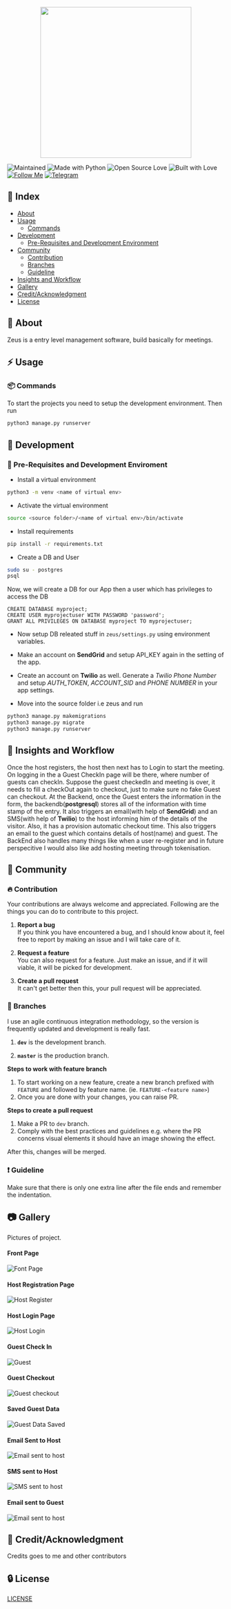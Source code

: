 <p align="center">
<img src="assets/Zeus_logo.png" height="350px">
</p>

![Maintained](https://img.shields.io/maintenance/yes/2019?style=for-the-badge&logo=github) ![Made with Python](https://img.shields.io/badge/Made%20with-Python-blueviolet?style=for-the-badge&logo=python) ![Open Source Love](https://img.shields.io/badge/Open%20Source-%E2%99%A5-red?style=for-the-badge&logo=open-source-initiative) ![Built with Love](https://img.shields.io/badge/Built%20With-%E2%99%A5-critical?style=for-the-badge&logo=ko-fi) [![Follow Me](https://img.shields.io/twitter/follow/nightwarrior_xx?color=blue&label=Follow%20%40nightwarrior_xx&logo=twitter&style=for-the-badge)](https://twitter.com/intent/follow?screen_name=nightwarrior_xx) [![Telegram](https://img.shields.io/badge/Telegram-Chat-informational?style=for-the-badge&logo=telegram)](https://telegram.me/nightwarrior_xxx)

## :ledger: Index

- [About](#beginner-about)
- [Usage](#zap-usage)
  - [Commands](#package-commands)
- [Development](#wrench-development)
  - [Pre-Requisites and Development Environment](#notebook-pre-requisites)
- [Community](#cherry_blossom-community)
  - [Contribution](#fire-contribution)
  - [Branches](#cactus-branches)
  - [Guideline](#exclamation-guideline)
- [Insights and Workflow](#beginner-insights)
- [Gallery](#camera-gallery)
- [Credit/Acknowledgment](#star2-creditacknowledgment)
- [License](#lock-license)

## :beginner: About

Zeus is a entry level management software, build basically for meetings.

## :zap: Usage

### :package: Commands

To start the projects you need to setup the development environment. Then run

```BASH
python3 manage.py runserver
```

## :wrench: Development

### :notebook: Pre-Requisites and Development Enviroment

- Install a virtual environment

```BASH
python3 -m venv <name of virtual env>
```

- Activate the virtual environment

```BASH
source <source folder>/<name of virtual env>/bin/activate
```

- Install requirements

```BASH
pip install -r requirements.txt
```

- Create a DB and User
```BASH
sudo su - postgres
psql
```
Now, we will create a DB for our App then a user which has privileges to access the DB
```
CREATE DATABASE myproject;
CREATE USER myprojectuser WITH PASSWORD 'password';
GRANT ALL PRIVILEGES ON DATABASE myproject TO myprojectuser;
```

- Now setup DB releated stuff in ```zeus/settings.py``` using environment variables.
- Make an account on **SendGrid**  and setup API_KEY again in the setting of the app.
- Create an account on **Twilio** as well. Generate a *Twilio Phone Number* and setup *AUTH_TOKEN*, *ACCOUNT_SID* and *PHONE NUMBER* in your app settings.


- Move into the source folder i.e zeus and run

```BASH
python3 manage.py makemigrations
python3 manage.py migrate
python3 manage.py runserver
```

## :beginner: Insights and Workflow

Once the host registers, the host then next has to Login to start the meeting. On logging in the a Guest CheckIn page will be there, where number of guests can checkIn. Suppose the guest checkedIn and meeting is over, it needs to fill a checkOut again to checkout, just to make sure no fake Guest can checkout.
At the Backend, once the Guest enters the information in the form, the backendb(**postgresql**) stores all of the information with time stamp of the entry. It also triggers an email(with help of **SendGrid**) and an SMS(with help of **Twilio**) to the host informing him of the details of the visitor. Also, it has a provision automatic checkout time. This also triggers an email to the guest which contains details of host(name) and guest. The BackEnd also handles many things like when a user re-register and in future perspecitive I would also like add hosting meeting through tokenisation.


## :cherry_blossom: Community

### :fire: Contribution

Your contributions are always welcome and appreciated. Following are the things you can do to contribute to this project.

1.  **Report a bug** <br>
    If you think you have encountered a bug, and I should know about it, feel free to report by making an issue and I will take care of it.

2.  **Request a feature** <br>
    You can also request for a feature. Just make an issue, and if it will viable, it will be picked for development.

3.  **Create a pull request** <br>
    It can't get better then this, your pull request will be appreciated.

### :cactus: Branches

I use an agile continuous integration methodology, so the version is frequently updated and development is really fast.

1. **`dev`** is the development branch.

2. **`master`** is the production branch.

**Steps to work with feature branch**

1. To start working on a new feature, create a new branch prefixed with `FEATURE` and followed by feature name. (ie. `FEATURE-<feature name>`)
2. Once you are done with your changes, you can raise PR.

**Steps to create a pull request**

1. Make a PR to `dev` branch.
2. Comply with the best practices and guidelines e.g. where the PR concerns visual elements it should have an image showing the effect.

After this, changes will be merged.

### :exclamation: Guideline

Make sure that there is only one extra line after the file ends and remember the indentation.


## :camera: Gallery

Pictures of project.

#### Front Page

  ![Font Page](assets/zeusFrontPage.png)

#### Host Registration Page

  ![Host Register](assets/zeusHostRegister.png)

#### Host Login Page

  ![Host Login](assets/zeusHostLogin.png)

#### Guest Check In

  ![Guest](assets/zeusClientRegister.png)

#### Guest Checkout

  ![Guest checkout](assets/zeusClientCheckout.png)

#### Saved Guest Data

  ![Guest Data Saved](assets/savedGuest.png)

#### Email Sent to Host

  ![Email sent to host](assets/hostEmailSent.png)

#### SMS sent to Host

  ![SMS sent to host](assets/hostSmsSend.jpg)

#### Email sent to Guest

   ![Email sent to host](assets/guestEmail.png)

## :star2: Credit/Acknowledgment

Credits goes to me and other contributors

## :lock: License

[LICENSE](/LICENSE)
